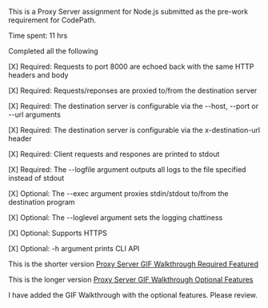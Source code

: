 
This is a Proxy Server assignment for Node.js submitted as the pre-work requirement for CodePath.

Time spent: 11 hrs

Completed all the following

[X] Required: Requests to port 8000 are echoed back with the same HTTP headers and body

[X] Required: Requests/reponses are proxied to/from the destination server

[X] Required: The destination server is configurable via the --host, --port or --url arguments

[X] Required: The destination server is configurable via the x-destination-url header

[X] Required: Client requests and respones are printed to stdout

[X] Required: The --logfile argument outputs all logs to the file specified instead of stdout

[X] Optional: The --exec argument proxies stdin/stdout to/from the destination program

[X] Optional: The --loglevel argument sets the logging chattiness

[X] Optional: Supports HTTPS

[X] Optional: -h argument prints CLI API

This is the shorter version
[Proxy Server GIF Walkthrough Required Featured](proxy_server_walkthrough_required.gif)

This is the longer version
[Proxy Server GIF Walkthrough Optional Features](proxy_server_walkthrough_optional.gif)

I have added the GIF Walkthrough with the optional features. Please review.
